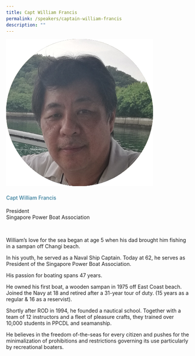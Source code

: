 ```yaml
---
title: Capt William Francis
permalink: /speakers/captain-william-francis
description: ""
---
```

<div class="row">
            <div class="col is-3">
              <img src="/images/Speakers/wf1.png">
            </div>
            <div class="col is-9 speaker-details">
              <h4>Capt William Francis</h4>
<p>President<br>
Singapore Power Boat Association</p><br>
<p>William’s love for the sea began at age 5 when his dad brought him fishing in a sampan off Changi beach.</p>
<p>In his youth, he served as a Naval Ship Captain. Today at 62, he serves as President of the Singapore Power Boat Association.</p>
<p>His passion for boating spans 47 years.</p>
<p>He owned his first boat, a wooden sampan in 1975 off East Coast beach. Joined the Navy at 18 and retired after a 31-year tour of duty. (15 years as a regular &amp; 16 as a reservist).</p>
<p>Shortly after ROD in 1994, he founded a nautical school. Together with a team of 12 instructors and a fleet of pleasure crafts, they trained over 10,000 students in PPCDL and seamanship.</p>
<p>He believes in the freedom of-the-seas for every citizen and pushes for the minimalization of prohibitions and restrictions governing its use particularly by recreational boaters.</p>
            </div>
          </div> 
					
<style type="text/css"> 
    .is-left{
      text-align: left;
    }
    h4{
      font-weight: 500; 
      color: #337B9A !important;
    }
     .speaker-details p { text-align: justified; }
  </style>